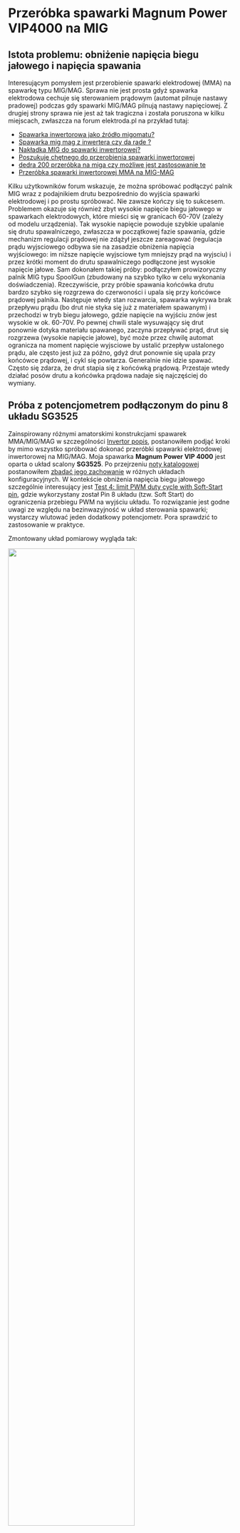 # Przeróbka spawarki Magnum Power VIP4000 na MIG

## Istota problemu: obniżenie napięcia biegu jałowego i napięcia spawania

Interesującym pomysłem jest przerobienie spawarki elektrodowej (MMA) na spawarkę typu MIG/MAG. Sprawa nie jest prosta gdyż spawarka
elektrodowa cechuje się sterowaniem prądowym (automat pilnuje nastawy pradowej) podczas gdy spawarki MIG/MAG pilnują nastawy napięciowej.
Z drugiej strony sprawa nie jest aż tak tragiczna i została poruszona w kilku miejscach, zwłaszcza na forum elektroda.pl na przykład
tutaj:

 * [Spawarka inwertorowa jako źródło migomatu?](https://www.elektroda.pl/rtvforum/topic688745.html)
 * [Spawarka mig mag z inwertera czy da rade ? ](https://www.elektroda.pl/rtvforum/topic1481430.html)
 * [Nakładka MIG do spawarki inwertorowej?](https://www.elektroda.pl/rtvforum/topic2955459.html)
 * [Poszukuję chętnego do przerobienia spawarki inwertorowej](https://www.elektroda.pl/rtvforum/topic2409633.html)
 * [dedra 200 przeróbka na miga czy możliwe jest zastosowanie te](https://www.elektroda.pl/rtvforum/topic959926.html)
 * [Przeróbka spawarki inwertorowej MMA na MIG-MAG](https://forum.elportal.pl/viewtopic.php?t=13849)

Kilku użytkowników forum wskazuje, że można spróbować podłączyć palnik MIG wraz z podajnikiem drutu bezpośrednio
do wyjścia spawarki elektrodowej i po prostu spróbować. Nie zawsze kończy się to sukcesem. Problemem okazuje się
również zbyt wysokie napięcie biegu jałowego w spawarkach elektrodowych, które mieści się w granicach 60-70V (zależy od
modelu urządzenia).
Tak wysokie napięcie powoduje szybkie upalanie się drutu spawalniczego, zwłaszcza w początkowej fazie spawania,
gdzie mechanizm regulacji prądowej nie zdążył jeszcze zareagować (regulacja prądu wyjsciowego odbywa sie na zasadzie
obniżenia napięcia wyjściowego: im niższe napięcie wyjsciowe tym mniejszy prąd na wyjsciu) i przez krótki moment do
drutu spawalniczego podłączone jest wysokie napięcie jałowe.
Sam dokonałem takiej próby: podłączyłem prowizoryczny palnik MIG typu SpoolGun (zbudowany na szybko tylko w celu wykonania doświadczenia).
Rzeczywiście, przy próbie spawania końcówka drutu bardzo szybko się rozgrzewa do czerwoności i upala się przy końcówce prądowej
palnika. Następuje wtedy stan rozwarcia, spawarka wykrywa brak przepływu prądu (bo drut nie styka się już
z materiałem spawanym) i przechodzi w tryb biegu jałowego, gdzie napięcie na wyjściu znów jest wysokie w ok. 60-70V. Po pewnej
chwili stale wysuwający się drut ponownie dotyka materiału spawanego, zaczyna przepływać prąd, drut się rozgrzewa (wysokie napięcie
jałowe), być może przez chwilę automat ogranicza na moment napięcie wyjsciowe by ustalić przepływ ustalonego prądu, ale często
jest już za późno, gdyż drut ponownie się upala przy końcówce prądowej, i cykl się powtarza. Generalnie nie idzie spawać.
Często się zdarza, że drut stapia się z końcówką prądową. Przestaje wtedy działać posów drutu a końcówka prądowa nadaje się
najczęściej do wymiany.

## Próba z potencjometrem podłączonym do pinu 8 układu SG3525

Zainspirowany różnymi amatorskimi konstrukcjami spawarek MMA/MIG/MAG w szczególności [Invertor popis](https://github.com/wmarkow/sandbox/blob/master/inverter-welder/concepts/09_mma_mig_mag/invertor_popis.pdf),
postanowiłem podjąć kroki by mimo wszystko spróbować dokonać przeróbki spawarki elektrodowej inwertorowej na MIG/MAG. Moja spawarka **Magnum Power VIP 4000** jest
oparta o układ scalony **SG3525**. Po przejrzeniu [noty katalogowej](https://github.com/wmarkow/sandbox/blob/master/inverter-welder/elements/sg3525/SG1525.pdf) postanowiłem [zbadać jego zachowanie](https://github.com/wmarkow/sandbox/blob/master/inverter-welder/elements/sg3525/tests/README.md) w różnych układach konfiguracyjnych.
W kontekście obniżenia napięcia biegu jałowego szczególnie interesujący jest [Test 4: limit PWM duty cycle with Soft-Start pin](https://github.com/wmarkow/sandbox/blob/master/inverter-welder/elements/sg3525/tests/Test4/README.md),
gdzie wykorzystany został Pin 8 układu (tzw. Soft Start) do ograniczenia przebiegu PWM na wyjściu układu. To rozwiązanie jest godne uwagi ze względu na bezinwazyjność w układ sterowania spawarki; wystarczy wlutować jeden dodatkowy potencjometr. Pora sprawdzić to zastosowanie w praktyce.

Zmontowany układ pomiarowy wygląda tak:

<img src="https://raw.githubusercontent.com/wmarkow/sandbox/master/inverter-welder/concepts/08_magnum_power_vip_4000/improvements/02/setup.jpg" width="75%" >

Na zdjęciu widać podlutowany odpowiednio potencjometr (wartość 88k zmierzona miernikiem), zaciski prądowe, multimetr i ... podłączoną do zacisków żarówkę.
Żarówka wstępnie obciąża układ względnie niską rezystancją. Występuje na niej napięcie ok 61V i przepływa
przez nią prąd ok 50mA (przy potencjometrze ustawionym na wartość maksymalną). Bez tej żarówki napięcie wyjściowe na zaciskach jest mniej więcej stałe i wynosi około
62V bez wględu na wartość nastawy potencjometru. Innymi słowy wartość wypełnienia generowanego sygnału PWM się zmienia, ale napięcie
na wyjściu **wskazywane multimetrem** (to jest ważne) jest stałe. Okazuje się, że spawarka w obwodzie wyjściowym
ma kondensatory, które są ładowane ze źródła. Wyjście spawarki jest już "wstępnie obciążone" dzielnikiem
rezystancyjnym (o wartości 23.4k) służącym do pomiaru napięcia wyjściowego i wykrywania stanu zwarcia elektrody.
Ten dzielnik rezystancyjny powoduje powolne rozładowanie kondensatorów wyjściowych, dlatego napięcie wskazywane
przez multimer jest mniej więcej stałe bez względu na wartość wypełnienia sygnału PWM; napięcie zauważalnie maleje dopiero przy niskich
wypełnieniach PWM. Podłączona żarówka ma za zadanie wstępnie obciążyć układ małą rezystancją (małą w porównaniu
z dzielnikiem napięcia ale wysoką od rezystancji łuku spawalniczego), co spowoduje szybsze rozładowanie kondensatorów i multimetr "zauważy" spadek napięcia
wyjściowego.
  
Nastawę potencjometru określiłem sobie w godzinach, zgodną z tarczą wskazówek zegarka, jak na zdjęciu poniżej:

<img src="https://raw.githubusercontent.com/wmarkow/sandbox/master/inverter-welder/concepts/08_magnum_power_vip_4000/improvements/02/potentiometer.jpg" width="25%" >

Wyniki pomiarów znajdują się w tabelce poniżej:

 | Nastawa potencjometru [h] | Napięcie wyjściowe przy rozłączonej żarówce [V] | Napięcie wyjściowe przy załączonej żarówce [V]| Napięcie na potencjometrze [V]|
 |---|---|---|--|
 | max | 61.9 | 60.4 | 3.6 |
 |  15 | 61.4 | 59.5 | 3.1 |
 |  12 | 59.8 | 53.7 | 1.8 |
 |   9 | 10.0 |  0.0 | 0.0 |
 | min | 10.0 |  0.0 | 0.0 |

Potencjometr okazuje się działać ale jednak nieliniowo. Bardzo łatwo jest zbić napięcie do wartości około 45V. Później
dalsza minimalna zmiana nastawy skutkuje szybkim spadkiem napięcia do 0V. Udało mi się uzyskać napięcie wyjściowe
35V a potencjometr był ustawiony wtedy na 27.5k (nastawa gdzieś pomiędzy godziną 10 a 11).

Widać, że regulacja napięcia biegu jałowego działa. Trzeba by wykonać próbę spawania. Aby polepszyć zakres
regulacyjny potencjometru, proponuję zamienić go na opornik około 22k połączony szeregowo z potencjometrem 
o wartości ok. 56k. Powinno być wtedy możliwe bardziej selektywne regulowanie napięcia biegu jałowego w zakresie ok. 25V-60V.

## Trochę teorii: symualcja układu

Schemat układu symulacji został przedstawiony na rysunku poniżej. Po lewej stronie znajduje się
orginalny układ spawarki: kondensator i rezystor podłączone do pinu 8 układu SG3525. Razem
z wewnetrznym źródłem prądowym 50uA realizują one układ tzw. "miękkiego startu". Dopóki napięcie
na pinie 8 jest mniejsze od 0.9V, dopóty ukłąd generuje sygnały PWM o wypełnieniu 0%. Gdy napięcie
jest wyższe od 3.3V to ukad generuje sygnały o wypełnieniu 49%. Poziomy napięć pomiędzy 0.9V a 3.3V
generują sygnały PWM o wypełnieniu od 0% do 49%. Tak rzecze dokumentacja układu SG3525. Po włączeniu
zasilania układ "miękkiego startu" powoli rozkręca układ do generacji maksymalnego wypełnienia.
Dodatkowym potencjometrem (schemat po prawej) można z góry ustalić w miarę dowolne napięcie na pinie 8, 
co pozwoli z góry ograniczyć napięcie na biegu jałowym lub spawania. 

<img src="https://raw.githubusercontent.com/wmarkow/sandbox/master/inverter-welder/concepts/08_magnum_power_vip_4000/improvements/02/pin8_potentiometer_sim_sch.png" width="75%" >

Symulacja pokazuje wpływ takiego rozwiązania na układ "miękkiego
startu". Wykres napięć w obu przypadkach (bez modyfikcji kolor zielony i z modyfikacją kolor niebieski) poniżej:

<img src="https://raw.githubusercontent.com/wmarkow/sandbox/master/inverter-welder/concepts/08_magnum_power_vip_4000/improvements/02/pin8_potentiometer_sim_result.png" width="75%" >

pokazuje, że modyfikacja spowalnia rozruch urządzenia prawie dwukrotnie (na maksymalnym ustawieniu potencjometru):
* bez modyfikacji układ osiąga PWM 49% (napięcie 3.3V) po około 45ms
* z modyfikacją układ osiąga PWM 49% (napięcie 3.3V) po około 75ms

Wydaje mi się, że takie spowolnienie nie ma negatywnego wpływu na pracę urządzenia. Gorzej by było,
gdyby modyfikacja przyspieszyła rozruch.

## Ciekawostka:
* test z wyłączoną żarówką
  * wyłączyć spawarkę
  * upewnić się, że żarówka jest wykręcona
  * upewnić się, że potencjometr biegu jałowego jest ustawiony w pozycję maksymalną (czyli nie działa ograniczanie napięcia biegu jałowego)
  * włączyć spawarkę
  * zmierzyć miernikiem napięcie na zaciskach wyjściowych: u mnie było ono 61V
* test z włączoną żarówką
  * wyłączyć spawarkę
  * upewnić się, że żarówka jest wkręcona
  * upewnić się, że potencjometr biegu jałowego jest ustawiony w pozycję maksymalną (czyli nie działa ograniczanie napięcia biegu jałowego)
  * włączyć spawarkę
  * zmierzyć miernikiem napięcie na zaciskach wyjściowych: u mnie było ono 0V!
  * wykręcić żarówkę (żeby nie obciążać nią wyjścia spawarki)
  * wkręcić żarówkę ponownie
  * zmierzyć miernikiem napięcie na zaciskach wyjściowych: teraz było ono 61V!
 
Wygląda, jakby układ spawarki wykrywał, że podczas jej uruchomienia było podłączone jakieś obciążenie; w takim przypadku - prawdopodobnie - układ SG3225 jest w stanie
zamknięcia (odcięcia) i generuje on sygnał PWM o zerowym wypełnieniu. Być może jest to jakieś dodatkowe zabezpieczenie. W tym konkretnym przypadku, żadne diody sygnałowe
na panelu urządzenia nie były zapalone.